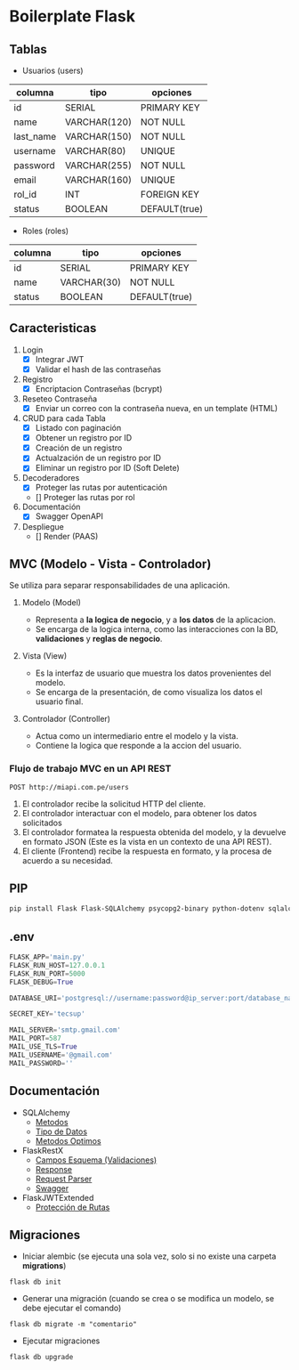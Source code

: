 # Boilerplate Flask

## Tablas

- Usuarios (users)

| columna   | tipo         | opciones      |
| --------- | ------------ | ------------- |
| id        | SERIAL       | PRIMARY KEY   |
| name      | VARCHAR(120) | NOT NULL      |
| last_name | VARCHAR(150) | NOT NULL      |
| username  | VARCHAR(80)  | UNIQUE        |
| password  | VARCHAR(255) | NOT NULL      |
| email     | VARCHAR(160) | UNIQUE        |
| rol_id    | INT          | FOREIGN KEY   |
| status    | BOOLEAN      | DEFAULT(true) |

- Roles (roles)

| columna | tipo        | opciones      |
| ------- | ----------- | ------------- |
| id      | SERIAL      | PRIMARY KEY   |
| name    | VARCHAR(30) | NOT NULL      |
| status  | BOOLEAN     | DEFAULT(true) |

## Caracteristicas

1. Login
   - [X] Integrar JWT
   - [X] Validar el hash de las contraseñas
2. Registro
   - [X] Encriptacion Contraseñas (bcrypt)
3. Reseteo Contraseña
   - [X] Enviar un correo con la contraseña nueva, en un template (HTML)
4. CRUD para cada Tabla
   - [X] Listado con paginación
   - [X] Obtener un registro por ID
   - [X] Creación de un registro
   - [X] Actualzación de un registro por ID
   - [X] Eliminar un registro por ID (Soft Delete)
5. Decoderadores
   - [X] Proteger las rutas por autenticación
   - [] Proteger las rutas por rol
6. Documentación
   - [X] Swagger OpenAPI
7. Despliegue
   - [] Render (PAAS)

## MVC (Modelo - Vista - Controlador)

Se utiliza para separar responsabilidades de una aplicación.

1. Modelo (Model)

   - Representa a **la logica de negocio**, y a **los datos** de la aplicacion.
   - Se encarga de la logica interna, como las interacciones con la BD, **validaciones** y **reglas de negocio**.

2. Vista (View)

   - Es la interfaz de usuario que muestra los datos provenientes del modelo.
   - Se encarga de la presentación, de como visualiza los datos el usuario final.

3. Controlador (Controller)
   - Actua como un intermediario entre el modelo y la vista.
   - Contiene la logica que responde a la accion del usuario.

### Flujo de trabajo MVC en un API REST

```curl
POST http://miapi.com.pe/users
```

1. El controlador recibe la solicitud HTTP del cliente.
2. El controlador interactuar con el modelo, para obtener los datos solicitados
3. El controlador formatea la respuesta obtenida del modelo, y la devuelve en formato JSON (Este es la vista en un contexto de una API REST).
4. El cliente (Frontend) recibe la respuesta en formato, y la procesa de acuerdo a su necesidad.

## PIP

```sh
pip install Flask Flask-SQLAlchemy psycopg2-binary python-dotenv sqlalchemy_mixins Flask-Migrate marshmallow-sqlalchemy bcrypt flask-jwt-extended Flask-Mail
```

## .env

```py
FLASK_APP='main.py'
FLASK_RUN_HOST=127.0.0.1
FLASK_RUN_PORT=5000
FLASK_DEBUG=True

DATABASE_URI='postgresql://username:password@ip_server:port/database_name'

SECRET_KEY='tecsup'

MAIL_SERVER='smtp.gmail.com'
MAIL_PORT=587
MAIL_USE_TLS=True
MAIL_USERNAME='@gmail.com'
MAIL_PASSWORD=''
```

## Documentación

- SQLAlchemy
  - [Metodos](https://docs.sqlalchemy.org/en/14/orm/query.html#sqlalchemy.orm.Query.all)
  - [Tipo de Datos](https://docs.sqlalchemy.org/en/14/core/types.html)
  - [Metodos Optimos](https://github.com/absent1706/sqlalchemy-mixins/blob/master/README.md)
- FlaskRestX
  - [Campos Esquema (Validaciones)](https://flask-restx.readthedocs.io/en/latest/_modules/flask_restx/fields.html)
  - [Response](https://flask-restx.readthedocs.io/en/latest/marshalling.html)
  - [Request Parser](https://flask-restx.readthedocs.io/en/latest/parsing.html)
  - [Swagger](https://flask-restx.readthedocs.io/en/latest/swagger.html)
- FlaskJWTExtended
  - [Protección de Rutas](https://flask-jwt-extended.readthedocs.io/en/stable/optional_endpoints.html)

## Migraciones

- Iniciar alembic (se ejecuta una sola vez, solo si no existe una carpeta **migrations**)

```ssh
flask db init
```

- Generar una migración (cuando se crea o se modifica un modelo, se debe ejecutar el comando)

```ssh
flask db migrate -m "comentario"
```

- Ejecutar migraciones

```ssh
flask db upgrade
```